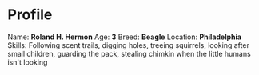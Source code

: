 # Profile

Name: **Roland H. Hermon**
Age: **3**
Breed: **Beagle**
Location: **Philadelphia**
Skills: Following scent trails, digging holes, treeing squirrels, looking after small children, guarding the pack, stealing chimkin when the little humans isn't looking
